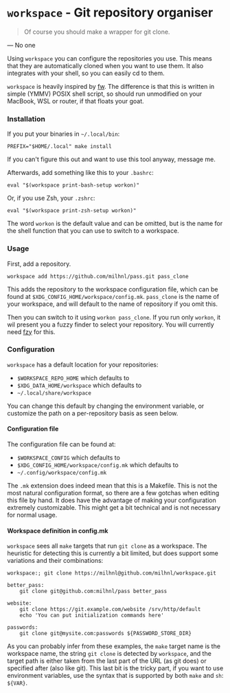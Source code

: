 `workspace` - Git repository organiser
======================================

  > Of course you should make a wrapper for git clone.

— No one

Using `workspace` you can configure the repositories you use. This means
that they are automatically cloned when you want to use them. It also
integrates with your shell, so you can easily cd to them.

`workspace` is heavily inspired by
[fw](https://github.com/brocode/fw). The difference is that this is
written in simple (YMMV) POSIX shell script, so should run unmodified
on your MacBook, WSL or router, if that floats your goat.

### Installation
If you put your binaries in `~/.local/bin`:

    PREFIX="$HOME/.local" make install

If you can't figure this out and want to use this tool anyway, message me.

Afterwards, add something like this to your `.bashrc`:

    eval "$(workspace print-bash-setup workon)"

Or, if you use Zsh, your `.zshrc`:

    eval "$(workspace print-zsh-setup workon)"

The word `workon` is the default value and can be omitted, but is the
name for the shell function that you can use to switch to a workspace.

### Usage

First, add a repository.

    workspace add https://github.com/milhnl/pass.git pass_clone

This adds the repository to the workspace configuration file, which can
be found at `$XDG_CONFIG_HOME/workspace/config.mk`. `pass_clone` is the
name of your workspace, and will default to the name of repository if
you omit this.

Then you can switch to it using `workon pass_clone`. If you run only
`workon`, it wil present you a fuzzy finder to select your repository. You
will currently need [fzy](https://github.com/jhawthorn/fzy) for this.

### Configuration

`workspace` has a default location for your repositories:

  - `$WORKSPACE_REPO_HOME` which defaults to
  - `$XDG_DATA_HOME/workspace` which defaults to
  - `~/.local/share/workspace`

You can change this default by changing the environment variable, or
customize the path on a per-repository basis as seen below.

#### Configuration file

The configuration file can be found at:

  - `$WORKSPACE_CONFIG` which defaults to
  - `$XDG_CONFIG_HOME/workspace/config.mk` which defaults to
  - `~/.config/workspace/config.mk`

The `.mk` extension does indeed mean that this is a Makefile. This is
not the most natural configuration format, so there are a few gotchas
when editing this file by hand. It does have the advantage of making
your configuration extremely customizable. This might get a bit technical
and is not necessary for normal usage.

#### Workspace definition in config.mk
`workspace` sees all `make` targets that run `git clone` as a
workspace. The heuristic for detecting this is currently a bit limited,
but does support some variations and their combinations:

    workspace:; git clone https://milhnl@github.com/milhnl/workspace.git
    
    better_pass:
    	git clone git@github.com:milhnl/pass better_pass
    
    website:
    	git clone https://git.example.com/website /srv/http/default
    	echo 'You can put initialization commands here'
    
    passwords:
    	git clone git@mysite.com:passwords ${PASSWORD_STORE_DIR}

As you can probably infer from these examples, the `make` target name is
the workspace name, the string `git clone` is detected by `workspace`,
and the target path is either taken from the last part of the URL (as git
does) or specified after (also like git). This last bit is the tricky
part, if you want to use environment variables, use the syntax that is
supported by both `make` and `sh`: `${VAR}`.
